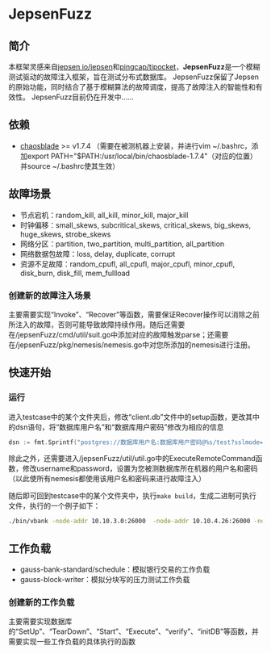 # JepsenFuzz

## 简介

本框架灵感来自[jepsen io/jepsen](https://github.com/jepsen-io/jepsen)和[pingcap/tipocket](https://github.com/pingcap/tipocket)，**JepsenFuzz**是一个模糊测试驱动的故障注入框架，旨在测试分布式数据库。
JepsenFuzz保留了Jepsen的原始功能，同时结合了基于模糊算法的故障调度，提高了故障注入的智能性和有效性。
JepsenFuzz目前仍在开发中……


## 依赖

* [chaosblade](https://github.com/chaosblade-io/chaosblade) >= v1.7.4
（需要在被测机器上安装，并进行vim ~/.bashrc，添加export PATH="$PATH:/usr/local/bin/chaosblade-1.7.4"（对应的位置）并source ~/.bashrc使其生效）


## 故障场景

* 节点宕机：random_kill, all_kill, minor_kill, major_kill
* 时钟偏移：small_skews, subcritical_skews, critical_skews, big_skews, huge_skews, strobe_skews
* 网络分区：partition, two_partition, multi_partition, all_partition
* 网络数据包故障：loss, delay, duplicate, corrupt
* 资源不足故障：random_cpufl, all_cpufl, major_cpufl, minor_cpufl, disk_burn, disk_fill, mem_fullload

### 创建新的故障注入场景
主要需要实现“Invoke”、“Recover”等函数，需要保证Recover操作可以消除之前所注入的故障，否则可能导致故障持续作用。随后还需要在/jepsenFuzz/cmd/util/suit.go中添加对应的故障触发parse；还需要在/jepsenFuzz/pkg/nemesis/nemesis.go中对您所添加的nemesis进行注册。


## 快速开始

### 运行

进入testcase中的某个文件夹后，修改“client.db”文件中的setup函数，更改其中的dsn语句，将“数据库用户名”和“数据库用户密码”修改为相应的信息
```go
dsn := fmt.Sprintf("postgres://数据库用户名:数据库用户密码@%s/test?sslmode=disable&target_session_attrs=read-write", addressesStr)
```
除此之外，还需要进入/jepsenFuzz/util/util.go中的ExecuteRemoteCommand函数，修改username和password，设置为您被测数据库所在机器的用户名和密码（以此使所有nemesis都使用该用户名和密码来进行故障注入）

随后即可回到testcase中的某个文件夹中，执行`make build`，生成二进制可执行文件，执行的一个例子如下：

```bash
./bin/vbank -node-addr 10.10.3.0:26000  -node-addr 10.10.4.26:26000 -node-addr 10.10.3.76:26000 -node-addr 10.10.1.9:26000 -node-addr 10.10.1.174:26000 -nemesis random_kill
```


## 工作负载

* gauss-bank-standard/schedule：模拟银行交易的工作负载
* gauss-block-writer：模拟分块写的压力测试工作负载

### 创建新的工作负载
主要需要实现数据库的“SetUp”、“TearDown”、“Start”、“Execute”、“verify”、“initDB”等函数，并需要实现一些工作负载的具体执行的函数
